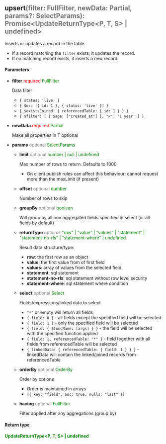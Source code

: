 ## upsert<span style="opacity: 0.6;">(filter: FullFilter, newData: Partial, params?: SelectParams): Promise&lt;UpdateReturnType&lt;P, T, S&gt; | undefined&gt;</span>
Inserts or updates a record in the table.
- If a record matching the `filter` exists, it updates the record.
- If no matching record exists, it inserts a new record.
#### Parameters

  - **filter** <span style="color: red">required</span> <span style="color: green;">FullFilter</span>

    Data filter
    - `{ status: 'live' }`
    - `{ $or: [{ id: 1 }, { status: 'live' }] }`
    - `{ $existsJoined: { referencedTable: { id: 1 } } }`
    - `{
         $filter: [
           { $age: ["created_at"] },
           "<",
           '1 year'
         ]
      }`
  - **newData** <span style="color: red">required</span> <span style="color: green;">Partial</span>

    Make all properties in T optional
  - **params** <span style="color: grey">optional</span> <span style="color: green;">SelectParams</span>
    - **limit** <span style="color: grey">optional</span> <span style="color: green;">number | null | undefined</span>

      Max number of rows to return. Defaults to 1000
      - On client publish rules can affect this behaviour: cannot request more than the maxLimit (if present)
    - **offset** <span style="color: grey">optional</span> <span style="color: green;">number</span>

      Number of rows to skip
    - **groupBy** <span style="color: grey">optional</span> <span style="color: green;">boolean</span>

      Will group by all non aggregated fields specified in select (or all fields by default)
    - **returnType** <span style="color: grey">optional</span> <span style="color: green;">"row" | "value" | "values" | "statement" | "statement-no-rls" | "statement-where" | undefined</span>

      Result data structure/type:
      - **row**: the first row as an object
      - **value**: the first value from of first field
      - **values**: array of values from the selected field
      - **statement**: sql statement
      - **statement-no-rls**: sql statement without row level security
      - **statement-where**: sql statement where condition
    - **select** <span style="color: grey">optional</span> <span style="color: green;">Select</span>

      Fields/expressions/linked data to select
      - `"*"` or empty will return all fields
      - `{ field: 0 }` - all fields except the specified field will be selected
      - `{ field: 1 }` - only the specified field will be selected
      - `{ field: { $funcName: [args] } }` - the field will be selected with the specified function applied
      - `{ field: 1, referencedTable: "*" }` - field together with all fields from referencedTable will be selected
      - `{ linkedData: { referencedTable: { field: 1 } } }` - linkedData will contain the linked/joined records from referencedTable
    - **orderBy** <span style="color: grey">optional</span> <span style="color: green;">OrderBy</span>

      Order by options
      - Order is maintained in arrays
      - `[{ key: "field", asc: true, nulls: "last" }]`
    - **having** <span style="color: grey">optional</span> <span style="color: green;">FullFilter</span>

      Filter applied after any aggregations (group by)
#### Return type
#### <span style="color: green;">UpdateReturnType&lt;P, T, S&gt; | undefined</span>